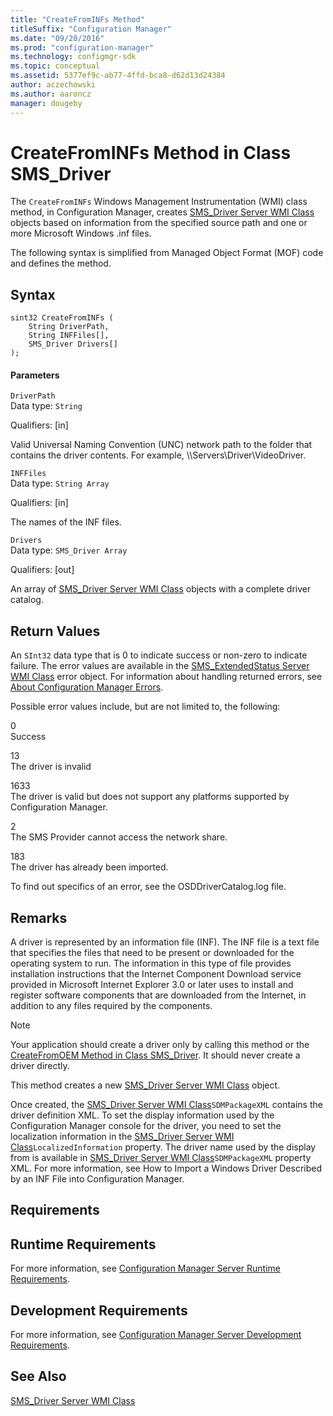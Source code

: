 ```yaml
---
title: "CreateFromINFs Method"
titleSuffix: "Configuration Manager"
ms.date: "09/20/2016"
ms.prod: "configuration-manager"
ms.technology: configmgr-sdk
ms.topic: conceptual
ms.assetid: 5377ef9c-ab77-4ffd-bca8-d62d13d24384
author: aczechowski
ms.author: aaroncz
manager: dougeby
---
```

# CreateFromINFs Method in Class SMS_Driver
The `CreateFromINFs` Windows Management Instrumentation (WMI) class method, in Configuration Manager, creates [SMS_Driver Server WMI Class](../../../develop/reference/osd/sms_driver-server-wmi-class.md) objects based on information from the specified source path and one or more Microsoft Windows .inf files.  

 The following syntax is simplified from Managed Object Format (MOF) code and defines the method.  

## Syntax  

```  
sint32 CreateFromINFs (  
    String DriverPath,   
    String INFFiles[],   
    SMS_Driver Drivers[]  
);  

```  

#### Parameters  
 `DriverPath`  
 Data type: `String`  

 Qualifiers: [in]  

 Valid Universal Naming Convention (UNC) network path to the folder that contains the driver contents. For example, \\\Servers\Driver\VideoDriver.  

 `INFFiles`  
 Data type: `String Array`  

 Qualifiers: [in]  

 The names of the INF files.  

 `Drivers`  
 Data type: `SMS_Driver Array`  

 Qualifiers: [out]  

 An array of [SMS_Driver Server WMI Class](../../../develop/reference/osd/sms_driver-server-wmi-class.md) objects with a complete driver catalog.  

## Return Values  
 An `SInt32` data type that is 0 to indicate success or non-zero to indicate failure. The error values are available in the [SMS_ExtendedStatus Server WMI Class](../../../develop/reference/misc/sms_extendedstatus-server-wmi-class.md) error object. For information about handling returned errors, see [About Configuration Manager Errors](../../../develop/core/understand/about-configuration-manager-errors.md).  

 Possible error values include, but are not limited to, the following:  

 0  
 Success  

 13  
 The driver is invalid  

 1633  
 The driver is valid but does not support any platforms supported by Configuration Manager.  

 2  
 The SMS Provider cannot access the network share.  

 183  
 The driver has already been imported.  

 To find out specifics of an error, see the OSDDriverCatalog.log file.  

## Remarks  
 A driver is represented by an information file (INF). The INF file is a text file that specifies the files that need to be present or downloaded for the operating system to run. The information in this type of file provides installation instructions that the Internet Component Download service provided in Microsoft Internet Explorer 3.0 or later uses to install and register software components that are downloaded from the Internet, in addition to any files required by the components.  

> [!NOTE]
>  Your application should create a driver only by calling this method or the [CreateFromOEM Method in Class SMS_Driver](../../../develop/reference/osd/createfromoem-method-in-class-sms_driver.md). It should never create a driver directly.  

 This method creates a new [SMS_Driver Server WMI Class](../../../develop/reference/osd/sms_driver-server-wmi-class.md) object.  

 Once created, the [SMS_Driver Server WMI Class](../../../develop/reference/osd/sms_driver-server-wmi-class.md)`SDMPackageXML` contains the driver definition XML. To set the display information used by the Configuration Manager console for the driver, you need to set the localization information in the [SMS_Driver Server WMI Class](../../../develop/reference/osd/sms_driver-server-wmi-class.md)`LocalizedInformation` property. The driver name used by the display from is available in [SMS_Driver Server WMI Class](../../../develop/reference/osd/sms_driver-server-wmi-class.md)`SDMPackageXML` property XML. For more information, see How to Import a Windows Driver Described by an INF File into Configuration Manager.  

## Requirements  

## Runtime Requirements  
 For more information, see [Configuration Manager Server Runtime Requirements](../../../develop/core/reqs/server-runtime-requirements.md).  

## Development Requirements  
 For more information, see [Configuration Manager Server Development Requirements](../../../develop/core/reqs/server-development-requirements.md).  

## See Also  
 [SMS_Driver Server WMI Class](../../../develop/reference/osd/sms_driver-server-wmi-class.md)

